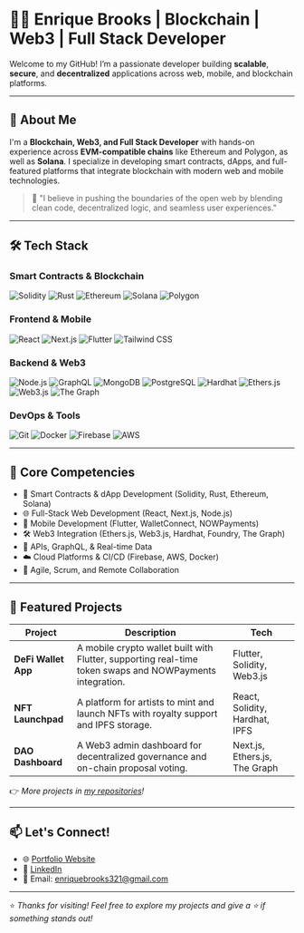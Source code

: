 # 👨‍💻 Enrique Brooks | Blockchain | Web3 | Full Stack Developer

Welcome to my GitHub! I’m a passionate developer building **scalable**, **secure**, and **decentralized** applications across web, mobile, and blockchain platforms.

---

## 🚀 About Me

I'm a **Blockchain, Web3, and Full Stack Developer** with hands-on experience across **EVM-compatible chains** like Ethereum and Polygon, as well as **Solana**. I specialize in developing smart contracts, dApps, and full-featured platforms that integrate blockchain with modern web and mobile technologies.

> 🧠 "I believe in pushing the boundaries of the open web by blending clean code, decentralized logic, and seamless user experiences."

---

## 🛠️ Tech Stack

### **Smart Contracts & Blockchain**
![Solidity](https://img.shields.io/badge/-Solidity-363636?logo=solidity&logoColor=white&style=flat-square)
![Rust](https://img.shields.io/badge/-Rust-000000?logo=rust&logoColor=white&style=flat-square)
![Ethereum](https://img.shields.io/badge/-Ethereum-3C3C3D?logo=ethereum&logoColor=white&style=flat-square)
![Solana](https://img.shields.io/badge/-Solana-00FFA3?logo=solana&logoColor=white&style=flat-square)
![Polygon](https://img.shields.io/badge/-Polygon-8247E5?logo=polygon&logoColor=white&style=flat-square)

### **Frontend & Mobile**
![React](https://img.shields.io/badge/-React-61DAFB?logo=react&logoColor=white&style=flat-square)
![Next.js](https://img.shields.io/badge/-Next.js-000000?logo=next.js&logoColor=white&style=flat-square)
![Flutter](https://img.shields.io/badge/-Flutter-02569B?logo=flutter&logoColor=white&style=flat-square)
![Tailwind CSS](https://img.shields.io/badge/-TailwindCSS-38B2AC?logo=tailwind-css&logoColor=white&style=flat-square)

### **Backend & Web3**
![Node.js](https://img.shields.io/badge/-Node.js-339933?logo=node.js&logoColor=white&style=flat-square)
![GraphQL](https://img.shields.io/badge/-GraphQL-E10098?logo=graphql&logoColor=white&style=flat-square)
![MongoDB](https://img.shields.io/badge/-MongoDB-47A248?logo=mongodb&logoColor=white&style=flat-square)
![PostgreSQL](https://img.shields.io/badge/-PostgreSQL-336791?logo=postgresql&logoColor=white&style=flat-square)
![Hardhat](https://img.shields.io/badge/-Hardhat-F7DF1E?logo=ethereum&logoColor=black&style=flat-square)
![Ethers.js](https://img.shields.io/badge/-Ethers.js-4E8EE9?logo=javascript&logoColor=white&style=flat-square)
![Web3.js](https://img.shields.io/badge/-Web3.js-F16822?logo=javascript&logoColor=white&style=flat-square)
![The Graph](https://img.shields.io/badge/-TheGraph-4526C1?logo=the-graph&logoColor=white&style=flat-square)

### **DevOps & Tools**
![Git](https://img.shields.io/badge/-Git-F05032?logo=git&logoColor=white&style=flat-square)
![Docker](https://img.shields.io/badge/-Docker-2496ED?logo=docker&logoColor=white&style=flat-square)
![Firebase](https://img.shields.io/badge/-Firebase-FFCA28?logo=firebase&logoColor=white&style=flat-square)
![AWS](https://img.shields.io/badge/-AWS-232F3E?logo=amazon-aws&logoColor=white&style=flat-square)

---

## 🧩 Core Competencies

- 🔗 Smart Contracts & dApp Development (Solidity, Rust, Ethereum, Solana)
- 🌐 Full-Stack Web Development (React, Next.js, Node.js)
- 📱 Mobile Development (Flutter, WalletConnect, NOWPayments)
- 🛠️ Web3 Integration (Ethers.js, Web3.js, Hardhat, Foundry, The Graph)
- 📡 APIs, GraphQL, & Real-time Data
- ☁️ Cloud Platforms & CI/CD (Firebase, AWS, Docker)
- 🤝 Agile, Scrum, and Remote Collaboration

---

## 📂 Featured Projects

| Project | Description | Tech |
|--------|-------------|------|
| **DeFi Wallet App** | A mobile crypto wallet built with Flutter, supporting real-time token swaps and NOWPayments integration. | Flutter, Solidity, Web3.js |
| **NFT Launchpad** | A platform for artists to mint and launch NFTs with royalty support and IPFS storage. | React, Solidity, Hardhat, IPFS |
| **DAO Dashboard** | A Web3 admin dashboard for decentralized governance and on-chain proposal voting. | Next.js, Ethers.js, The Graph |

👉 _More projects in [my repositories](https://github.com/enriquebrooks?tab=repositories)!_

---

## 📫 Let's Connect!

- 🌐 [Portfolio Website](https://your-portfolio.com)
- 💼 [LinkedIn](https://www.linkedin.com/in/enrique-brooks/)
- 📧 Email: [enriquebrooks321@gmail.com](mailto:enriquebrooks321@gmail.com)

---

⭐ _Thanks for visiting! Feel free to explore my projects and give a ⭐ if something stands out!_
